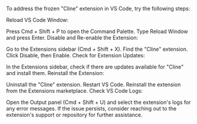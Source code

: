 To address the frozen "Cline" extension in VS Code, try the following steps:

Reload VS Code Window:

Press Cmd + Shift + P to open the Command Palette.
Type Reload Window and press Enter.
Disable and Re-enable the Extension:

Go to the Extensions sidebar (Cmd + Shift + X).
Find the "Cline" extension.
Click Disable, then Enable.
Check for Extension Updates:

In the Extensions sidebar, check if there are updates available for "Cline" and install them.
Reinstall the Extension:

Uninstall the "Cline" extension.
Restart VS Code.
Reinstall the extension from the Extensions marketplace.
Check VS Code Logs:

Open the Output panel (Cmd + Shift + U) and select the extension's logs for any error messages.
If the issue persists, consider reaching out to the extension's support or repository for further assistance.